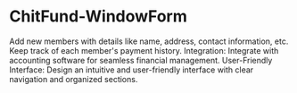 # ChitFund-WindowForm
 Add new members with details like name, address, contact information, etc. Keep track of each member's payment history. Integration: Integrate with accounting software for seamless financial management. User-Friendly Interface: Design an intuitive and user-friendly interface with clear navigation and organized sections. 
